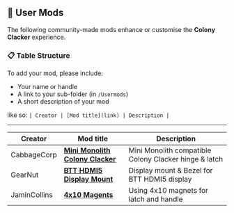 ## 🧪 User Mods

The following community-made mods enhance or customise the **Colony Clacker** experience.

### 📋 Table Structure

To add your mod, please include:
- Your name or handle
- A link to your sub-folder (in `/Usermods`)
- A short description of your mod

like so:
`| Creator | [Mod title](link) | Description |`

---

| Creator | Mod title | Description |
| --- | --- | --- |
|CabbageCorp| [**Mini Monolith Colony Clacker**](https://github.com/PrintersForAnts/ColonyClacker/tree/main/Usermods/CabbageCorp/Mini%20Monolith%20ColonyClacker)| Mini Monolith compatible Colony Clacker hinge & latch |
|GearNut|[**BTT HDMI5 Display Mount**](https://github.com/PrintersForAnts/ColonyClacker/tree/main/Usermods/Gear_Nut/BTTHMDI5)| Display mount & Bezel for BTT HDMI5 display
|JaminCollins| [**4x10 Magents**](https://github.com/PrintersForAnts/ColonyClacker/tree/main/Usermods/JaminCollins/4x10_Magnets) | Using 4x10 magnets for latch and handle |